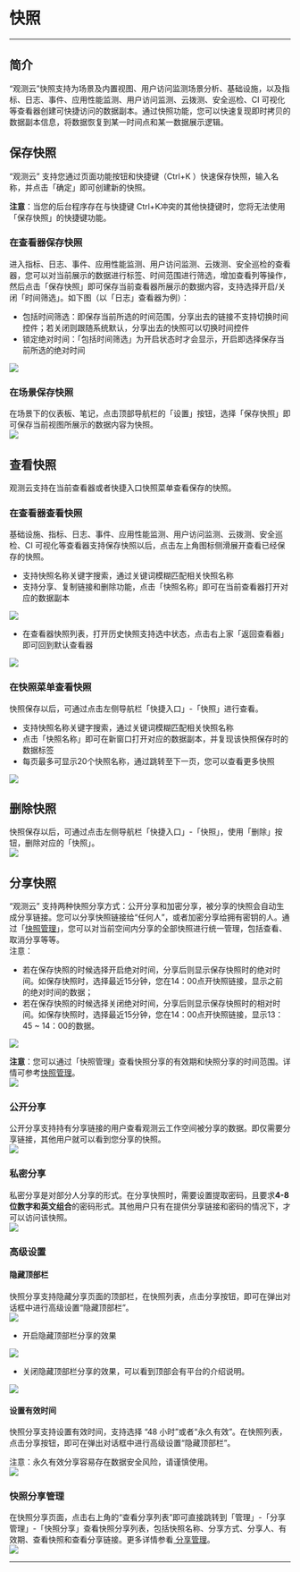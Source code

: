 # 快照
---


## 简介

“观测云”快照支持为场景及内置视图、用户访问监测场景分析、基础设施，以及指标、日志、事件、应用性能监测、用户访问监测、云拨测、安全巡检、CI 可视化等查看器创建可快捷访问的数据副本。通过快照功能，您可以快速复现即时拷贝的数据副本信息，将数据恢复到某一时间点和某一数据展示逻辑。


## 保存快照

“观测云” 支持您通过页面功能按钮和快捷键（Ctrl+K ）快速保存快照，输入名称，并点击「确定」即可创建新的快照。

**注意**：当您的后台程序存在与快捷键 Ctrl+K冲突的其他快捷键时，您将无法使用「保存快照」的快捷键功能。


### 在查看器保存快照

进入指标、日志、事件、应用性能监测、用户访问监测、云拨测、安全巡检的查看器，您可以对当前展示的数据进行标签、时间范围进行筛选，增加查看列等操作，然后点击「保存快照」即可保存当前查看器所展示的数据内容，支持选择开启/关闭「时间筛选」。如下图（以「日志」查看器为例）：

- 包括时间筛选：即保存当前所选的时间范围，分享出去的链接不支持切换时间控件；若关闭则跟随系统默认，分享出去的快照可以切换时间控件
- 锁定绝对时间：「包括时间筛选」为开启状态时才会显示，开启即选择保存当前所选的绝对时间

![](img/11.snapshot_1.png)

### 在场景保存快照

在场景下的仪表板、笔记，点击顶部导航栏的「设置」按钮，选择「保存快照」即可保存当前视图所展示的数据内容为快照。<br />![](img/8.snap_2.png)


## 查看快照

观测云支持在当前查看器或者快捷入口快照菜单查看保存的快照。

### 在查看器查看快照

基础设施、指标、日志、事件、应用性能监测、用户访问监测、云拨测、安全巡检、CI 可视化等查看器支持保存快照以后，点击左上角图标侧滑展开查看已经保存的快照。

- 支持快照名称关键字搜索，通过关键词模糊匹配相关快照名称
- 支持分享、复制链接和删除功能，点击「快照名称」即可在当前查看器打开对应的数据副本

![](img/11.snapshot_4.png)

- 在查看器快照列表，打开历史快照支持选中状态，点击右上家「返回查看器」即可回到默认查看器

![](img/11.snapshot_5.png)



### 在快照菜单查看快照

快照保存以后，可通过点击左侧导航栏「快捷入口」-「快照」进行查看。

- 支持快照名称关键字搜索，通过关键词模糊匹配相关快照名称
- 点击「快照名称」即可在新窗口打开对应的数据副本，并复现该快照保存时的数据标签
- 每页最多可显示20个快照名称，通过跳转至下一页，您可以查看更多快照

![](img/8.snap_3.png)


## 删除快照

快照保存以后，可通过点击左侧导航栏「快捷入口」-「快照」，使用「删除」按钮，删除对应的「快照」。<br />![](img/8.snap_4.png)


## 分享快照

“观测云” 支持两种快照分享方式：公开分享和加密分享，被分享的快照会自动生成分享链接。您可以分享快照链接给“任何人”，或者加密分享给拥有密钥的人。通过「[快照管理](../management/snapshot.md)」，您可以对当前空间内分享的全部快照进行统一管理，包括查看、取消分享等等。<br />注意：

- 若在保存快照的时候选择开启绝对时间，分享后则显示保存快照时的绝对时间。如保存快照时，选择最近15分钟，您在14：00点开快照链接，显示之前的绝对时间的数据；
- 若在保存快照的时候选择关闭绝对时间，分享后则显示保存快照时的相对时间。如保存快照时，选择最近15分钟，您在14：00点开快照链接，显示13：45 ~ 14：00的数据。

![](img/8.snap_5.png)

**注意**：您可以通过「快照管理」查看快照分享的有效期和快照分享的时间范围。详情可参考[快照管理](../management/snapshot.md)。<br />![](img/8.snap_6.png)


### 公开分享

公开分享支持持有分享链接的用户查看观测云工作空间被分享的数据。即仅需要分享链接，其他用户就可以看到您分享的快照。<br />![](img/6.share_1.png)


### 私密分享

私密分享是对部分人分享的形式。在分享快照时，需要设置提取密码，且要求**4-8位数字和英文组合**的密码形式。其他用户只有在提供分享链接和密码的情况下，才可以访问该快照。<br />![](img/6.share_2.png)

### 高级设置


#### 隐藏顶部栏

快照分享支持隐藏分享页面的顶部栏，在快照列表，点击分享按钮，即可在弹出对话框中进行高级设置“隐藏顶部栏”。<br />![](img/6.share_3.png)

- 开启隐藏顶部栏分享的效果

![](img/12.share_pic_2.png)

- 关闭隐藏顶部栏分享的效果，可以看到顶部会有平台的介绍说明。

![](img/12.share_pic_3.png)

#### 设置有效时间

快照分享支持设置有效时间，支持选择 “48 小时”或者“永久有效”。在快照列表，点击分享按钮，即可在弹出对话框中进行高级设置“隐藏顶部栏”。

注意：永久有效分享容易存在数据安全风险，请谨慎使用。<br />![](img/6.share_4.png)


### 快照分享管理

在快照分享页面，点击右上角的“查看分享列表”即可直接跳转到「管理」-「分享管理」-「快照分享」查看快照分享列表，包括快照名称、分享方式、分享人、有效期、查看快照和查看分享链接。更多详情参看[ 分享管理](../management/share-management.md)。<br />![](img/6.share_1.png)


---

